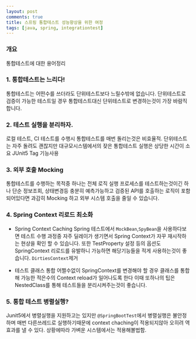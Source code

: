 ```yaml
---
layout: post
comments: true
title: 스프링 통합테스트 성능향상을 위한 여정
tags: [java, spring, integrationtest]
---
```


### 개요

통합테스트에 대한 용어정리


### 1. 통합테스트는 느리다!

통합테스트는 어떤수를 쓰더라도 단위테스트보다 느릴수밖에 없습니다. 단위테스트로 검증이 가능한 테스트일 경우 통합테스트대신 단위테스트로 변경하는것이 가장 바람직합니다.

### 2. 테스트 실행을 분리하자.

로컬 테스트, CI 테스트를 수행시 통합테스트를 매번 돌리는것은 비효율적.
단위테스트는 자주 돌려도 괜찮지만 대규모시스템에서의 잦은 통합테스트 실행은 상당한 시간이 소요
JUnit5 Tag 기능사용

### 3. 외부 호출 Mocking

통합테스트를 수행하는 목적중 하나는 전체 로직 실행 프로세스를 테스트하는것이긴 하나 단순 정보조회, 상태변경등 충분히 예측가능하고 검증된 API를 호출하는 로직이 포함되어있다면 과감히 Mocking 하고 외부 시스템 호출을 줄일 수 있습니다.

### 4. Spring Context 리로드 최소화

- Spring Context Caching
Spring 테스트에서 `MockBean`,`SpyBean`을 사용하다보면 테스트 수행 과정중 자주 딜레이가 생기면서 Spring Context가 자꾸 재시작하는 현상을 확인 할 수 있습니다.
또한 TestProperty 설정 등의 옵션도 SpringContext 리로드를 유발하니 가능하면 해당기능들을 적게 사용하는것이 좋습니다.
`DirtiesContext`제거

- 테스트 클래스 통합
어쩔수없이 SpringContext를 변경해야 할 경우 클래스를 통합해 가능한 적은수의 Context reload가 일어나도록 한다
이때 또하나의 팁은 NestedClass를 통해 테스트들을 분리시켜주는것이 좋습니다.


### 5. 통합 테스트 병렬실행?
Junit5에서 병렬실행을 지원하고는 있지만 `@SpringBootTest`에서 병렬실행은 불안정하며 매번 다른쓰레드로 실행하기때문에 context chaching이 적용되지않아 오히려 역효과를 낼 수 있다. 상황에따라 가벼운 시스템에서는 적용해볼법함.




